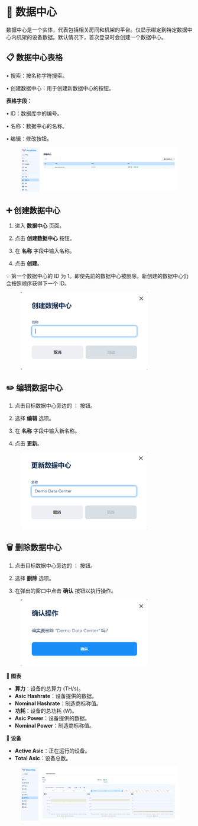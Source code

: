 # 🏢 数据中心

数据中心是一个实体，代表包括相关房间和机架的平台。仅显示绑定到特定数据中心内机架的设备数据。默认情况下，首次登录时会创建一个数据中心。

## **📋 数据中心表格**

• 搜索：按名称字符搜索。

• 创建数据中心：用于创建新数据中心的按钮。

**表格字段：**

• ID：数据库中的编号。

• 名称：数据中心的名称。

• 编辑：修改按钮。

<figure><img src="../../.gitbook/assets/image (21).png" alt=""><figcaption></figcaption></figure>

## ➕ 创建数据中心

1. 进入 **数据中心** 页面。

2. 点击 **创建数据中心** 按钮。

3. 在 **名称** 字段中输入名称。

4. 点击 **创建**。

💡 第一个数据中心的 ID 为 1。即使先前的数据中心被删除，新创建的数据中心仍会按照顺序获得下一个 ID。

<figure><img src="../../.gitbook/assets/image (22).png" alt="" width="342"><figcaption></figcaption></figure>

## **✏️ 编辑数据中心**

1. 点击目标数据中心旁边的 ⋮ 按钮。

2. 选择 **编辑** 选项。

3. 在 **名称** 字段中输入新名称。

4. 点击 **更新**。

<figure><img src="../../.gitbook/assets/image (23).png" alt="" width="341"><figcaption></figcaption></figure>

## **🗑️ 删除数据中心**

1. 点击目标数据中心旁边的 ⋮ 按钮。

2. 选择 **删除** 选项。

3. 在弹出的窗口中点击 **确认** 按钮以执行操作。

<figure><img src="../../.gitbook/assets/image (24).png" alt="" width="342"><figcaption></figcaption></figure>

**🔹 图表**

* **算力**：设备的总算力 (TH/s)。
* **Asic Hashrate**：设备提供的数据。
* **Nominal Hashrate**：制造商标称值。
* **功耗**：设备的总功耗 (W)。
* **Asic Power**：设备提供的数据。
* **Nominal Power**：制造商标称值。

**🔹 设备**

* **Active Asic**：正在运行的设备。
* **Total Asic**：设备总数。

<figure><img src="../../.gitbook/assets/image (25).png" alt=""><figcaption></figcaption></figure>
